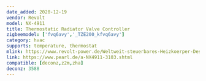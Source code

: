 ```yaml
---
date_added: 2020-12-19
vendor: Revolt
model: NX-4911
title: Thermostatic Radiator Valve Controller
zigbeemodel: ['fvq6avy','_TZE200_kfvq6avy']
category: hvac
supports: temperature, thermostat
mlink: https://www.revolt-power.de/Weltweit-steuerbares-Heizkoerper-Design-Thermostat-NX-4911-919.shtml
link: https://www.pearl.de/a-NX4911-3103.shtml
compatible: [deconz,z2m,zha]
deconz: 3588
---
```

